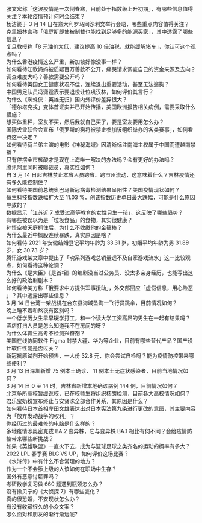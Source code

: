 张文宏称「这波疫情是一次倒春寒，目前处于指数级上升初期」，有哪些信息值得关注？本轮疫情预计何时会结束？  
杨洁篪于 3 月 14 日在意大利罗马同沙利文举行会晤，哪些重点内容值得关注？  
克里姆林宫称「俄罗斯即使被制裁也能找到足够多的能源买家」，其中透露了哪些信息？  
复旦教授称「8 元油价太低，建议提高 10 倍油税，就能缓解堵车」，你认可这个观点吗？  
为什么香港疫情这么严重，新加坡好像没事一样？  
如何看待江歌妈妈被质疑百万善款不公开，痛哭请求调查自己的资金来源及去向？调查难度大吗？善款需要公开吗？  
如何看待英国女王健康状况不佳，连续退出重要活动，甚至无法遛狗？  
中国男足队员冯潇霆表示要退役让位巩汉林，如何评价其言行？  
为什么《蜘蛛侠：英雄无归》国内外评价差异很大？  
「德尔塔克戎」变体首证实并已开始传播，美国欧洲报告相关病例，需要采取什么措施？  
想买体重秤，室友不买，然后我就自己买了，要是室友要用怎么办？  
国际犬业联合会宣布「俄罗斯的狗将被禁止参加该组织举办的各类赛事」，如何看待这一决定？  
如何看待荷兰弟主演的电影《神秘海域》因清晰标注南海主权属于中国而遭越南禁播？  
只有停摆全市核酸才是现在上海唯一解决的办法吗？会有更好的办法吗？  
腾讯阿里同时被曝裁员，真实性如何？  
自 3 月 14 日起吉林禁止本省人员跨省、跨市州流动，这意味着什么？吉林疫情还有多久能控制住？  
如何看待美国前总统奥巴马新冠病毒检测结果呈阳性？美国疫情现状如何？  
恒生科技指数跌幅扩大至 11.03 %，创该指数历史单日最大跌幅，可能是什么原因导致的？  
数据显示「江苏近 7 成受过高等教育的女性只生一孩」，这反映了哪些趋势？  
有哪些被误以为是「垃圾食品」的食物，其实很健康？  
孙悟空被天庭抓住后，为什么不收缴他的金箍棒？  
为什么最近中概股连续暴跌，真实原因是啥？  
如何看待 2021 年安徽结婚登记平均年龄为 33.31 岁，初婚平均年龄为男 31.89 岁，女 30.73 岁？  
腾讯游戏某文章中提出了「魂系列游戏总销量远不及自家游戏流水」这一比较观点，如何看待这种论调？  
为什么《是大臣》《是首相》的编剧没当过公务员、没太多亲身经历，也能写出这么好的政治剧剧本？  
如何看待美方称「俄要求中方提供军事援助」，外交部回应「虚假信息，用心险恶 」？其中透露出哪些信息？  
3 月 14 日台湾一架战机在台东县海域坠海一飞行员跳伞，目前情况如何？  
晚上睡不着和熬夜有区别吗？  
一个低学历女生早早辍学打工，和一个读大学工资高昂的男生在一起有结果吗？  
酒店打扫人员是怎么知道我不在房间的呀？  
为什么体育生高考不检测兴奋剂？  
美国在线协同软件 Figma 封禁大疆、华为等企业，目前有哪些替代产品？国产设计软件性能是否过关？  
新冠抗原试剂开始预售，一人份 32.8 元，你会尝试自检吗？能为疫情防控带来哪些便利？  
3 月 13 日深圳新增 75 例本土确诊、 11 例本土无症状感染者，目前当地情况如何？  
3 月 14 日 0 至 14 时，吉林省新增本地确诊病例 144 例，目前情况如何？  
北京多所高校暂缓返校，已在校师生将组织核酸检测，目前各大高校情况如何？  
君乐宝奶粉宣布终止与安贤洙全部合作关系，其原因是什么？  
如何看待日本首相岸田文雄表达出对日本宪法第九条进行更改的意图，其主要内容为「放弃发动战争的权利」？  
你经历过的最难修的电脑是什么样的？  
多地疫情涉奥密克戎 BA.2 变异株，它与变异株 BA.1 相比有何不同？会给疫情防控带来哪些新挑战？  
如果《英雄联盟》一直火下去，成为与篮球足球之类齐名的运动的概率有多大？  
2022 LPL 春季赛 BLG VS UP，如何评价这场比赛？  
《水浒传》中有什么不合常理的地方？  
作为一个不会舔上级的人该如何在职场中生存？  
国外有恶意讨薪罪吗？  
考研数学复习做 660 题遇到瓶颈怎么办？  
没有撒贝宁的《大侦探 7》有哪些变化？  
真的很恐婚，不安现状怎么办？  
有没有收藏很久的小众文案？  
怎么面对和朋友的渐行渐远呢?  
